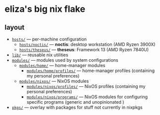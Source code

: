 # eliza's big nix flake

## layout

- [`hosts/`](./hosts) &mdash; per-machine configuration
    + [`hosts/noctis/`](./hosts/noctis) &mdash; **noctis**: desktop workstation (AMD Ryzen 3900X)
    + [`hosts/theseus/`](./hosts/theseus) &mdash; **theseus**: Framework 13 (AMD Ryzen 7840U)
- [`lib/`](./lib)  &mdash; reusable nix utilities
- [`modules/`](./modules) &mdash; modules used by system configurations
    + [`modules/home/`](./modules/home) &mdash; home-manager modules
        * [`modules/home/profiles/`](./modules/home/profiles) &mdash; home-manager
          profiles (containing my personal preferences)
    + [`modules/nixos/`](./modules/nixos) &mdash; NixOS modules
        * [`modules/nixos/profiles/`](./modules/nixos/profiles) &mdash; NixOS
          profiles (containing my personal preferences)
        * [`modules/nixos/programs/`](./modules/nixos/programs) &mdash; NixOS modules
          for configuring specific programs (generic and unopinionated )
- [`pkgs/`](./pkgs) &mdash; overlay with packages for stuff not currently in nixpkgs
```
